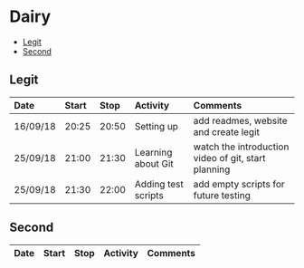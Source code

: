 # Dairy
- [Legit](##legit)
- [Second](##second)
## Legit
|Date|Start|Stop|Activity|Comments|
|:---|:---|:---|:---|:---|
|16/09/18|20:25|20:50|Setting up|add readmes, website and create legit|
|25/09/18|21:00|21:30|Learning about Git|watch the introduction video of git, start planning|
|25/09/18|21:30|22:00|Adding test scripts|add empty scripts for future testing|
## Second
|Date|Start|Stop|Activity|Comments|
|:---|:---|:---|:---|:---|